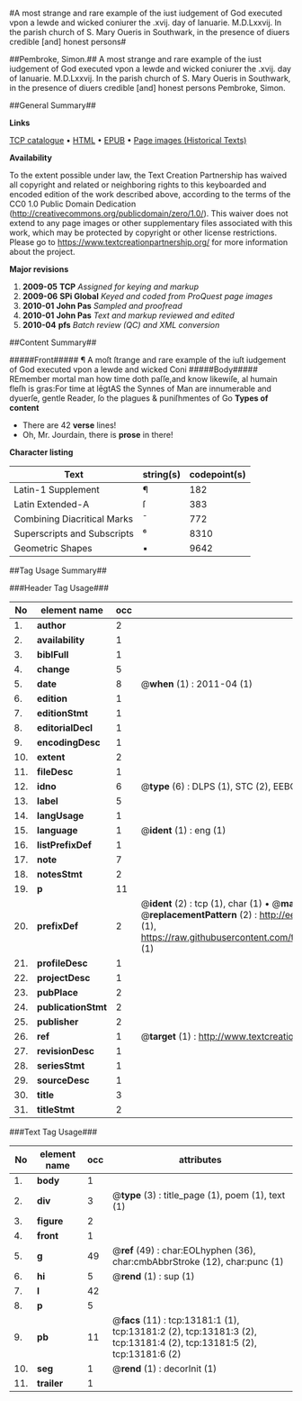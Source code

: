 #A most strange and rare example of the iust iudgement of God executed vpon a lewde and wicked coniurer the .xvij. day of Ianuarie. M.D.Lxxvij. In the parish church of S. Mary Oueris in Southwark, in the presence of diuers credible [and] honest persons#

##Pembroke, Simon.##
A most strange and rare example of the iust iudgement of God executed vpon a lewde and wicked coniurer the .xvij. day of Ianuarie. M.D.Lxxvij. In the parish church of S. Mary Oueris in Southwark, in the presence of diuers credible [and] honest persons
Pembroke, Simon.

##General Summary##

**Links**

[TCP catalogue](http://www.ota.ox.ac.uk/tcp/)  • 
[HTML](http://tei.it.ox.ac.uk/tcp/Texts-HTML/free/A09/A09279.html)  • 
[EPUB](http://tei.it.ox.ac.uk/tcp/Texts-EPUB/free/A09/A09279.epub) • 
[Page images (Historical Texts)](https://historicaltexts.jisc.ac.uk/eebo-99848103e)

**Availability**

To the extent possible under law, the Text Creation Partnership has waived all copyright and related or neighboring rights to this keyboarded and encoded edition of the work described above, according to the terms of the CC0 1.0 Public Domain Dedication (http://creativecommons.org/publicdomain/zero/1.0/). This waiver does not extend to any page images or other supplementary files associated with this work, which may be protected by copyright or other license restrictions. Please go to https://www.textcreationpartnership.org/ for more information about the project.

**Major revisions**

1. __2009-05__ __TCP__ *Assigned for keying and markup*
1. __2009-06__ __SPi Global__ *Keyed and coded from ProQuest page images*
1. __2010-01__ __John Pas__ *Sampled and proofread*
1. __2010-01__ __John Pas__ *Text and markup reviewed and edited*
1. __2010-04__ __pfs__ *Batch review (QC) and XML conversion*

##Content Summary##

#####Front#####
¶ A moſt ſtrange and rare example of the iuſt iudgement of God executed vpon a lewde and wicked Coni
#####Body#####
REmember mortal man how time doth paſſe,and know likewiſe, al humain fleſh is gras:For time at lēgtAS the Synnes of Man are innumerable and dyuerſe, gentle Reader, ſo the plagues & puniſhmentes of Go
**Types of content**

  * There are 42 **verse** lines!
  * Oh, Mr. Jourdain, there is **prose** in there!

**Character listing**


|Text|string(s)|codepoint(s)|
|---|---|---|
|Latin-1 Supplement|¶|182|
|Latin Extended-A|ſ|383|
|Combining             Diacritical Marks|̄|772|
|Superscripts             and Subscripts|⁶|8310|
|Geometric Shapes|▪|9642|

##Tag Usage Summary##

###Header Tag Usage###

|No|element name|occ|attributes|
|---|---|---|---|
|1.|__author__|2||
|2.|__availability__|1||
|3.|__biblFull__|1||
|4.|__change__|5||
|5.|__date__|8| @__when__ (1) : 2011-04 (1)|
|6.|__edition__|1||
|7.|__editionStmt__|1||
|8.|__editorialDecl__|1||
|9.|__encodingDesc__|1||
|10.|__extent__|2||
|11.|__fileDesc__|1||
|12.|__idno__|6| @__type__ (6) : DLPS (1), STC (2), EEBO-CITATION (1), PROQUEST (1), VID (1)|
|13.|__label__|5||
|14.|__langUsage__|1||
|15.|__language__|1| @__ident__ (1) : eng (1)|
|16.|__listPrefixDef__|1||
|17.|__note__|7||
|18.|__notesStmt__|2||
|19.|__p__|11||
|20.|__prefixDef__|2| @__ident__ (2) : tcp (1), char (1)  •  @__matchPattern__ (2) : ([0-9\-]+):([0-9IVX]+) (1), (.+) (1)  •  @__replacementPattern__ (2) : http://eebo.chadwyck.com/downloadtiff?vid=$1&page=$2 (1), https://raw.githubusercontent.com/textcreationpartnership/Texts/master/tcpchars.xml#$1 (1)|
|21.|__profileDesc__|1||
|22.|__projectDesc__|1||
|23.|__pubPlace__|2||
|24.|__publicationStmt__|2||
|25.|__publisher__|2||
|26.|__ref__|1| @__target__ (1) : http://www.textcreationpartnership.org/docs/. (1)|
|27.|__revisionDesc__|1||
|28.|__seriesStmt__|1||
|29.|__sourceDesc__|1||
|30.|__title__|3||
|31.|__titleStmt__|2||


###Text Tag Usage###

|No|element name|occ|attributes|
|---|---|---|---|
|1.|__body__|1||
|2.|__div__|3| @__type__ (3) : title_page (1), poem (1), text (1)|
|3.|__figure__|2||
|4.|__front__|1||
|5.|__g__|49| @__ref__ (49) : char:EOLhyphen (36), char:cmbAbbrStroke (12), char:punc (1)|
|6.|__hi__|5| @__rend__ (1) : sup (1)|
|7.|__l__|42||
|8.|__p__|5||
|9.|__pb__|11| @__facs__ (11) : tcp:13181:1 (1), tcp:13181:2 (2), tcp:13181:3 (2), tcp:13181:4 (2), tcp:13181:5 (2), tcp:13181:6 (2)|
|10.|__seg__|1| @__rend__ (1) : decorInit (1)|
|11.|__trailer__|1||
